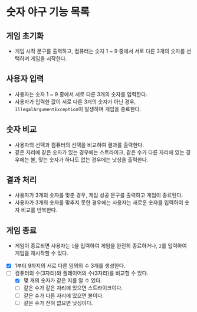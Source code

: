 # 숫자 야구 기능 목록

## 게임 초기화
 - 게임 시작 문구를 출력하고, 컴퓨터는 숫자 1 ~ 9 중에서 서로 다른 3개의 숫자를 선택하며 게임을 시작한다.

## 사용자 입력
 - 사용자는 숫자 1 ~ 9 중에서 서로 다른 3개의 숫자를 입력한다.
 - 사용자가 입력한 값이 서로 다른 3개의 숫자가 아닌 경우, `IllegalArgumentException`이 발생하며 게임을 종료한다.

## 숫자 비교
 - 사용자의 선택과 컴퓨터의 선택을 비교하여 결과를 출력한다.
 - 같은 자리에 같은 숫자가 있는 경우에는 스트라이크, 같은 수가 다른 자리에 있는 경우에는 볼, 맞는 숫자가 하나도 없는 경우에는 낫싱을 출력한다.

## 결과 처리
- 사용자가 3개의 숫자를 맞춘 경우, 게임 성공 문구를 출력하고 게임이 종료된다.
- 사용자가 3개의 숫자를 맞추지 못한 경우에는 사용자는 새로운 숫자를 입력하여 숫자 비교를 반복한다.

## 게임 종료
- 게임이 종료되면 사용자는 `1`을 입력하여 게임을 완전히 종료하거나, `2`를 입력하여 게임을 재시작할 수 있다.


- [x] 1부터 9까지의 서로 다른 임의의 수 3개를 생성한다.
- [ ] 컴퓨터의 수(3자리)와 플레이어의 수(3자리)를 비교할 수 있다.
  -[x] 몇 개의 숫자가 같은 지를 알 수 있다.
  - [ ] 같은 수가 같은 자리에 있으면 스트라이크이다.
  - [ ] 같은 수가 다른 자리에 있으면 볼이다.
  - [ ] 같은 수가 전혀 없으면 낫싱이다.